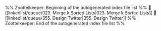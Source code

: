 %% Zoottelkeeper: Beginning of the autogenerated index file list  %%
📄 [[linkedlist/queue/023. Merge k Sorted Lists|023. Merge k Sorted Lists]]
📄 [[linkedlist/queue/355. Design Twitter|355. Design Twitter]]
%% Zoottelkeeper: End of the autogenerated index file list  %%
